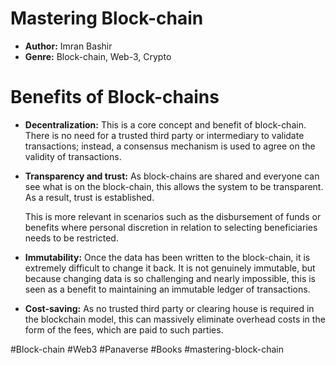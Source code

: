 # Mastering Block-chain
- **Author:** Imran Bashir
- **Genre:** Block-chain, Web-3, Crypto

# Benefits of Block-chains
- **Decentralization:** This is a core concept and benefit of block-chain. There is no need for a trusted third party or intermediary to validate transactions; instead, a consensus mechanism is used to agree on the validity of transactions.
- **Transparency and trust:** As block-chains are shared and everyone can see what is on the block-chain, this allows the system to be transparent. As a result, trust is established.

	This is more relevant in scenarios such as the disbursement of funds or benefits where personal discretion in relation to selecting beneficiaries needs to be restricted.

- **Immutability:** Once the data has been written to the block-chain, it is extremely difficult to change it back. It is not genuinely immutable, but because changing data is so challenging and nearly impossible, this is seen as a benefit to maintaining an immutable ledger of transactions.
- **Cost-saving:** As no trusted third party or clearing house is required in the blockchain model, this can massively eliminate overhead costs in the form of the fees, which are paid to such parties.

#Block-chain #Web3 #Panaverse #Books #mastering-block-chain 